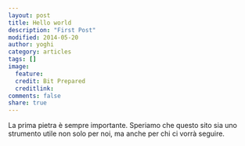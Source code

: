 ```yaml
---
layout: post
title: Hello world
description: "First Post"
modified: 2014-05-20
author: yoghi
category: articles
tags: []
image:
  feature: 
  credit: Bit Prepared
  creditlink:
comments: false
share: true
---
```


La prima pietra &egrave; sempre importante. Speriamo che questo sito sia uno strumento utile non solo per noi, ma anche per chi ci vorr&agrave; seguire.
